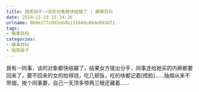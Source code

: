 ```yaml
---
title: 搞笑段子->谈的对象都快结婚了 | 糗事百科
date: 2019-11-23 15:34:26
urlname: 0b9e177c8d1ebdb131849c89de993871
tags: 
- 糗事百科
categories:
- 糗事百科
- 搞笑段子
---
```

我有一同事，谈的对象都快结婚了，结果女方提出分手，同事连给她买的内裤都要回来了，要不回来的女的给得钱，吃几顿饭，吃的啥都记着[捂脸]……抽烟从来不带烟，挨个同事要，自己一天顶多带两三根还藏着……


